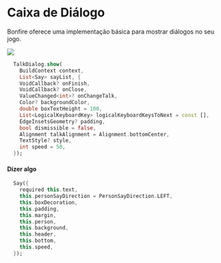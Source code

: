 # Caixa de Diálogo

Bonfire oferece uma implementação básica para mostrar diálogos no seu jogo.

![](../../_media/talk_dialog.gif)

```dart
  TalkDialog.show(
    BuildContext context,
    List<Say> sayList, {
    VoidCallback? onFinish,
    VoidCallback? onClose,
    ValueChanged<int>? onChangeTalk,
    Color? backgroundColor,
    double boxTextHeight = 100,
    List<LogicalKeyboardKey> logicalKeyboardKeysToNext = const [],
    EdgeInsetsGeometry? padding,
    bool dismissible = false,
    Alignment talkAlignment = Alignment.bottomCenter,
    TextStyle? style,
    int speed = 50,
  });
```

#### Dizer algo

```dart
  Say({
    required this.text,
    this.personSayDirection = PersonSayDirection.LEFT,
    this.boxDecoration,
    this.padding,
    this.margin,
    this.person,
    this.background,
    this.header,
    this.bottom,
    this.speed,
  });
```
